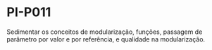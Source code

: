 # PI-P011

Sedimentar os conceitos de modularização, funções, passagem de parâmetro por valor e por referência, e qualidade na modularização.
